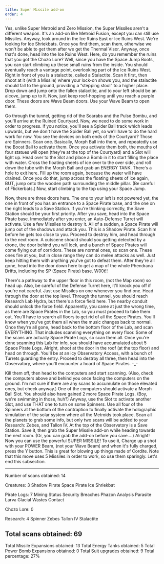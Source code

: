 ```yaml
---
title: Super Missile add-on
order: 4
---
```




Yes, unlike Super Metroid and Zero Mission, the Super Missiles aren't a
different weapon. It's an add-on like Metroid Fusion, except you can still use
Missiles. Anyway, look around in the Ice Ruins East or Ice Ruins West. We're
looking for Ice Shriekbats. Once you find them, scan them, otherwise we won't
be able to get them after we get the Thermal Visor. Anyway, once that's done,
head into the Ice Ruins West. Here, do you remember the ruins that you got the
Chozo Lore? Well, since you have the Space Jump Boots, you can start climbing
up these small ruins from the inside. You should eventually reach a vantage
point, overlooking part of the Ice Ruins West. Right in front of you is a
stalactite, called a Stalactite. Scan it first, then shoot at it (with a
Missile) where your lock-on shows you, and the stalactite should fall to the
ground, providing a “stepping stool” to a higher place. Drop down and jump onto
the fallen stalactite, and to your left should be an alcove, jump up to it.
Now, just keep roof-hopping until you reach a purple door. These doors are Wave
Beam doors. Use your Wave Beam to open them.

Go through the tunnel, getting rid of the Scarabs and the Pulse Bombu, and
you'll arrive at the Ruined Courtyard. Now, we need to do some work in order to
progress. If you notice, you'll see a Spider Ball track which leads upwards,
but we don't have the Spider Ball yet, so we'll have to do the hard work for
now. You see the devices on both ends of the Courtyard? Those are Spinners.
Scan one. Basically, Morph Ball into them, and repeatedly use the Boost Ball to
activate them. Once you activate them both, the mouths of four statues will
open (they're at the top of the Courtyard) and a Slot will light up. Head over
to the Slot and place a Bomb in it to start filling the place with water. Cross
the floating sheets of ice over to the over side, and roll down the tube with
the Morph Ball and grab an ENERGY TANK. There's a hole to exit here. Fill up
the room again, because the water will have drained. Once you do that, jump
across the floating sheets of ice again, BUT, jump onto the wooden path
surrounding the middle pillar. (Be careful of Flickerbats.) Now, start climbing
to the top using your Space Jump.

Now, there are three doors here. The one to your left is not powered yet, the
one in front of you has an entrance to a Space Pirate base, and the one on the
right leads to a Save Station. If you're thinking correctly, the Save Station
should be your first priority. After you save, head into the Space Pirate base.
Immediately after you enter, an Auto-Defense Turret will activate. Use a few
Missiles to destroy it. All of a sudden, a Space Pirate will jump out of the
shadows and attack you. This is a Shadow Pirate. Scan him before he gets too
close to you. Proceed to destroy him, and head through to the next room. A
cutscene should should you getting detected by a drone, the door behind you
will lock, and a bunch of Space Pirates will come flying out of corridors.
These are normal ones, so scan one. These ones fire at you, but in close range
they can do melee attacks as well. Just keep hitting them with anything you've
got to defeat them. After they're all gone, head into the door down here to get
a map of the whole Phendrana Drifts, including the SP (Space Pirate) base.
W00t!!

There's a pathway to the upper floor in this room, (not the Map room) so head
up. Also, be careful of the Defense Turret here, it'll knock you off if you're
not careful. Just use Missiles on one whenever you find one. Head through the
door at the top level. Through the tunnel, you should reach Research Lab Hydra,
but there's a force field here. The nearby conduit should unlock the force
field. Apparently, you came at just the wrong time, as there are Space Pirates
in the Lab, so you must proceed to take them out. You'll have to search all
floors to get rid of all the Space Pirates. You'll know when you've got them
all when the music changes back to normal. Once they're all gone, head back to
the bottom floor of the Lab, and scan EVERYTHING. That includes scanning
everything on every floor. Some of the scans are actually Space Pirate Logs, so
scan them all. Once you're done scanning this Lab for info, you should have
accumulated about 5 Space Pirate Logs. Alright, shoot at the door in the roof
(at the top floor) and head on through. You'll be at an icy Observatory Access,
with a bunch of Turrets guarding the entry. Proceed to destroy all three, then
head into the Observatory, where you'll encounter a hoard of Space Pirates. -_-

Kill them off, then head to the computers and start scanning. (Also, check the
computers above and behind you once facing the computers on the ground. I'm not
sure if there are any scans to accumulate on those elevated ones, but check
anyway.) One of the computers should activate a Morph Ball Slot. You should
also have gained 2 more Space Pirate Logs. (Boy, we're swimming in those,
huh?) Anyway, use the Slot to activate another Slot, and use THAT one to turn
on some Spinners. Use all four of the Spinners at the bottom of the contraption
to finally activate the holographic simulation of the solar system where all
the Metroids took place. Scan all the planets to grab some info, but only two
scans will be added to your Research: Zebes, and Tallon IV. At the top of the
Observatory is a Save Station. Save it, then grab the Super Missile add-on
while heading towards the next room. (Or, you can grab the add-on before you
save....) Alright! Now you can use the powerful SUPER MISSILE! To use it,
Charge up a shot with your POWER Beam, (not your Wave Beam) and when it's fully
charged, press the Y button. This is great for blowing up things made of
Cordite. Note that this move uses 5 Missiles in order to work, so use them
sparingly. Let's end this subsection.

-------------------------
Number of scans obtained: 14

Creatures: 3
Shadow Pirate
Space Pirate
Ice Shriekbat

Pirate Logs: 7
Mining Status
Security Breaches
Phazon Analysis
Parasite Larva
Glacial Wastes
Contact

Chozo Lore: 0

Research: 4
Spinner
Zebes
Tallon IV
Stalactite

Total scans obtained: 69
-------------------------

Total Missile Expansions obtained: 13
Total Energy Tanks obtained: 5
Total Power Bomb Expansions obtained: 0
Total Suit upgrades obtained: 9
Total percentage: 27%


